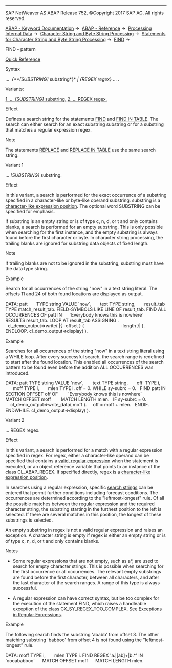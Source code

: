   

* * *

SAP NetWeaver AS ABAP Release 752, ©Copyright 2017 SAP AG. All rights reserved.

[ABAP - Keyword Documentation](javascript:call_link\('abenabap.htm'\)) →  [ABAP - Reference](javascript:call_link\('abenabap_reference.htm'\)) →  [Processing Internal Data](javascript:call_link\('abenabap_data_working.htm'\)) →  [Character String and Byte String Processing](javascript:call_link\('abenabap_data_string.htm'\)) →  [Statements for Character String and Byte String Processing](javascript:call_link\('abenstring_processing_statements.htm'\)) →  [FIND](javascript:call_link\('abapfind.htm'\)) → 

FIND - pattern

[Quick Reference](javascript:call_link\('abapfind_shortref.htm'\))

Syntax

...  *{**\[*SUBSTRING*\]* substring*}* *|* *{*REGEX regex*}* ... .

Variants:

[1\. ... *\[*SUBSTRING*\]* substring.](#!ABAP_VARIANT_1@1@)
[2\. ... REGEX regex.](#!ABAP_VARIANT_2@2@)

Effect

Defines a search string for the statements [FIND](javascript:call_link\('abapfind.htm'\)) and [FIND IN TABLE](javascript:call_link\('abapfind_itab.htm'\)). The search can either search for an exact substring substring or for a substring that matches a regular expression regex.

Note

The statements [REPLACE](javascript:call_link\('abapreplace.htm'\)) and [REPLACE IN TABLE](javascript:call_link\('abapreplace_itab.htm'\)) use the same search string.

Variant 1

... *\[*SUBSTRING*\]* substring.

Effect

In this variant, a search is performed for the exact occurrence of a substring specified in a character-like or byte-like operand substring. substring is a [character-like expression position](javascript:call_link\('abencharlike_expr_position_glosry.htm'\) "Glossary Entry"). The optional word SUBSTRING can be specified for emphasis.

If substring is an empty string or is of type c, n, d, or t and only contains blanks, a search is performed for an empty substring. This is only possible when searching for the first instance, and the empty substring is always found before the first character or byte. In character string processing, the trailing blanks are ignored for substring data objects of fixed length.

Note

If trailing blanks are not to be ignored in the substring, substring must have the data type string.

Example

Search for all occurrences of the string "now" in a text string literal. The offsets 11 and 24 of both found locations are displayed as output.

DATA: patt       TYPE string VALUE \`now\`,
      text TYPE string,
      result\_tab TYPE match\_result\_tab.
FIELD-SYMBOLS <match> LIKE LINE OF result\_tab.
FIND ALL OCCURRENCES OF patt IN
     \`Everybody knows this is nowhere\`
     RESULTS result\_tab.
LOOP AT result\_tab ASSIGNING <match>.
  cl\_demo\_output=>write( |{ <match>-offset } {
                            <match>-length }| ).
ENDLOOP.
cl\_demo\_output=>display( ).

Example

Searches for all occurrences of the string "now" in a text string literal using a WHILE loop. After every successful search, the search range is redefined to start after the found location. This enabled all occurrences of the search pattern to be found even before the addition ALL OCCURRENCES was introduced.

DATA: patt TYPE string VALUE \`now\`,
      text TYPE string,
      off  TYPE i,
      moff TYPE i,
      mlen TYPE i.
off = 0.
WHILE sy-subrc = 0.
  FIND patt IN SECTION OFFSET off OF
       \`Everybody knows this is nowhere\`
       MATCH OFFSET moff
       MATCH LENGTH mlen.
  IF sy-subrc = 0.
    cl\_demo\_output=>write\_data( moff ).
    off = moff + mlen.
  ENDIF.
ENDWHILE.
cl\_demo\_output=>display( ).

Variant 2

... REGEX regex.

Effect

In this variant, a search is performed for a match with a regular expression specified in regex. For regex, either a character-like operand can be specified that contains a [valid, regular expression](javascript:call_link\('abenregex_syntax.htm'\)) when the statement is executed, or an object reference variable that points to an instance of the class CL\_ABAP\_REGEX. If specified directly, regex is a [character-like expression position](javascript:call_link\('abencharlike_expr_position_glosry.htm'\) "Glossary Entry").

In searches using a regular expression, specific [search strings](javascript:call_link\('abenregex_search.htm'\)) can be entered that permit further conditions including forecast conditions. The occurrences are determined according to the "leftmost-longest" rule. Of all the possible matches between the regular expression and the required character string, the substring starting in the furthest position to the left is selected. If there are several matches in this position, the longest of these substrings is selected.

An empty substring in regex is not a valid regular expression and raises an exception. A character string is empty if regex is either an empty string or is of type c, n, d, or t and only contains blanks.

Notes

-   Some regular expressions that are not empty, such as a\*, are used to search for empty character strings. This is possible when searching for the first occurrence or all occurrences. The relevant empty substrings are found before the first character, between all characters, and after the last character of the search ranges. A range of this type is always successful.
    
-   A regular expression can have correct syntax, but be too complex for the execution of the statement FIND, which raises a handleable exception of the class CX\_SY\_REGEX\_TOO\_COMPLEX. See [Exceptions in Regular Expressions](javascript:call_link\('abenregex_exceptions.htm'\)).
    

Example

The following search finds the substring 'ababb’ from offset 3. The other matching substring 'babboo' from offset 4 is not found using the "leftmost-longest” rule.

DATA: moff TYPE i,
      mlen TYPE i.
FIND REGEX 'a.|\[ab\]+|b.\*' IN 'oooababboo'
     MATCH OFFSET moff
     MATCH LENGTH mlen.